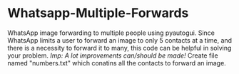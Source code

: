 # Whatsapp-Multiple-Forwards
WhatsApp image forwarding to multiple people using pyautogui.
Since WhatsApp limits a user to forward an image to only 5 contacts at a time, and there is a necessity to forward it to many,
this code can be helpful in solving your problem.
*Imp: A lot improvements can/should  be made!*
Create file named "numbers.txt" which conatins all the contacts to forward an image. 
